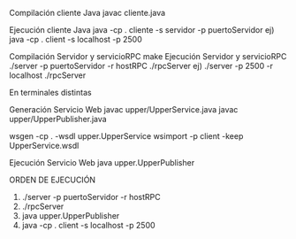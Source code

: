 Compilación cliente Java
  javac cliente.java

Ejecución cliente Java
  java -cp . cliente -s servidor -p puertoServidor
  ej) java -cp . client -s localhost -p 2500

Compilación Servidor y servicioRPC
  make
Ejecución Servidor y servicioRPC
  ./server -p puertoServidor -r hostRPC
  ./rpcServer
  ej) ./server -p 2500 -r localhost
      ./rpcServer

  En terminales distintas

Generación Servicio Web
  javac upper/UpperService.java
  javac upper/UpperPublisher.java

  wsgen -cp . -wsdl upper.UpperService
  wsimport -p client -keep UpperService.wsdl

Ejecución Servicio Web
  java upper.UpperPublisher

ORDEN DE EJECUCIÓN
  1) ./server -p puertoServidor -r hostRPC
  2) ./rpcServer
  3) java upper.UpperPublisher
  4) java -cp . client -s localhost -p 2500
